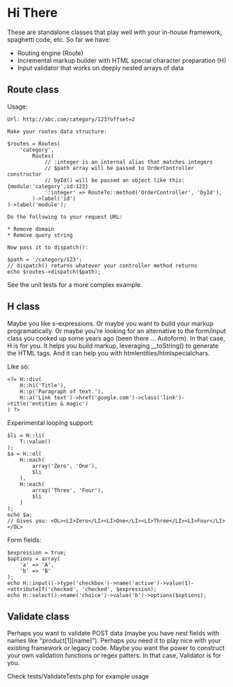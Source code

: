Hi There
====

These are standalone classes that play well with your in-house framework, spaghetti code, etc. So far we have:

* Routing engine (Route)
* Incremental markup builder with HTML special character preparation (H)
* Input validator that works on deeply nested arrays of data

Route class
----

Usage:

	Url: http://abc.com/category/123?offset=2

	Make your routes data structure:

	$routes = Routes(
		'category',
			Routes(
				// :integer is an internal alias that matches integers
				// $path array will be passed to OrderController constructor
				// byId() will be passed an object like this: {module:'category',id:123}
				':integer' => RouteTo::method('OrderController', 'byId'),
			)->label('id')
	)->label('module');

	Do the following to your request URL:

	* Remove domain
	* Remove query string

	Now pass it to dispatch():

	$path = '/category/123';
	// dispatch() returns whatever your controller method returns
	echo $routes->dispatch($path);

See the unit tests for a more complex example.


H class
----

Maybe you like s-expressions. Or maybe you want to build your markup programatically. Or maybe you're looking for an alternative to the form/input class you cooked up some years ago (been there ... Autoform). In that case, H is for you. It helps you build markup, leveraging __toString() to generate the HTML tags. And it can help you with htmlentities/htmlspecialchars.

Like so:

	<?= H::div(
		H::h1('Title'),
		H::p('Paragraph of text.'),
		H::a('Link text')->href('google.com')->class('link')->title('entities & magic')
	) ?>

Experimental looping support:

	$li = H::li(
		T::value()
	);
	$a = H::ol(
		H::each(
			array('Zero', 'One'),
			$li
		),
		H::each(
			array('Three', 'Four'),
			$li
		)
	);
	echo $a;
	// Gives you: <OL><LI>Zero</LI><LI>One</LI><LI>Three</LI><LI>Four</LI></OL>

Form fields:

	$expression = true;
	$options = array(
		'a' => 'A',
		'b' => 'B'
	);
	echo H::input()->type('checkbox')->name('active')->value(1)->attributeIf('checked', 'checked', $expression);
	echo H::select()->name('choice')->value('b')->options($options);


Validate class
----

Perhaps you want to validate POST data (maybe you have nest fields with names like "product[1][name]"). Perhaps you need it to play nice with your existing framework or legacy code. Maybe you want the power to construct your own validation functions or regex patters. In that case, Validator is for you.

Check tests/ValidateTests.php for example usage

